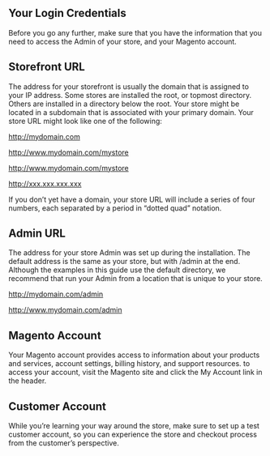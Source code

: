 Your Login Credentials
--

Before you go any further, make sure that you have the information that you need to access the Admin of your store, and your Magento account.

## 	Storefront URL

The address for your storefront is usually the domain that is assigned to your IP address. Some stores are installed the root, or topmost directory. Others are installed in a directory below the root. Your store might be located in a subdomain that is associated with your primary domain. Your store URL might look like one of the following:

http://mydomain.com

http://www.mydomain.com/mystore

http://www.mydomain.com/mystore

http://xxx.xxx.xxx.xxx

If you don’t yet have a domain, your store URL will include a series of four numbers, each separated by a period in “dotted quad” notation.

## Admin URL

The address for your store Admin was set up during the installation. The default address is the same as your store, but with /admin at the end. Although the examples in this guide use the default directory, we recommend that run your Admin from a location that is unique to your store.

http://mydomain.com/admin

http://www.mydomain.com/admin

## Magento Account

Your Magento account provides access to information about your products and services, account settings, billing history, and support resources. to access your account, visit the Magento site and click the My Account link in the header.

## Customer Account

While you’re learning your way around the store, make sure to set up a test customer account, so you can experience the store and checkout process from the customer’s perspective.